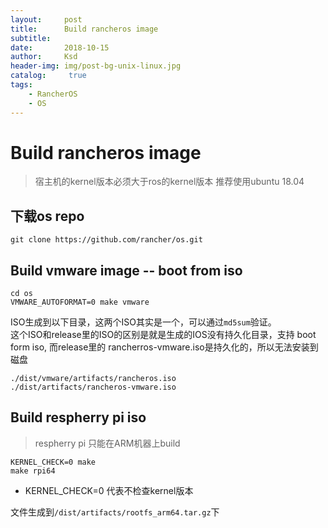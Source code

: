 ```yaml
---
layout:     post
title:      Build rancheros image
subtitle:   
date:       2018-10-15
author:     Ksd
header-img: img/post-bg-unix-linux.jpg
catalog: 	 true
tags:
    - RancherOS
    - OS
---
```


# Build rancheros image
> 宿主机的kernel版本必须大于ros的kernel版本
> 推荐使用ubuntu 18.04

## 下载os repo
```
git clone https://github.com/rancher/os.git
```

## Build vmware image -- boot from iso
```
cd os
VMWARE_AUTOFORMAT=0 make vmware
```
ISO生成到以下目录，这两个ISO其实是一个，可以通过`md5sum`验证。  
这个ISO和release里的ISO的区别是就是生成的IOS没有持久化目录，支持 boot form iso, 而release里的 rancherros-vmware.iso是持久化的，所以无法安装到磁盘
```
./dist/vmware/artifacts/rancheros.iso
./dist/artifacts/rancheros-vmware.iso
```

## Build respherry pi iso
> respherry pi 只能在ARM机器上build

```
KERNEL_CHECK=0 make
make rpi64
```
- KERNEL_CHECK=0 代表不检查kernel版本

文件生成到`/dist/artifacts/rootfs_arm64.tar.gz`下
